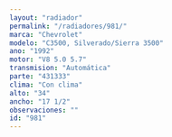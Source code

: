 ```yaml
---
layout: "radiador"
permalink: "/radiadores/981/"
marca: "Chevrolet"
modelo: "C3500, Silverado/Sierra 3500"
ano: "1992"
motor: "V8 5.0 5.7"
transmision: "Automática"
parte: "431333"
clima: "Con clima"
alto: "34"
ancho: "17 1/2"
observaciones: ""
id: "981"
---
```


